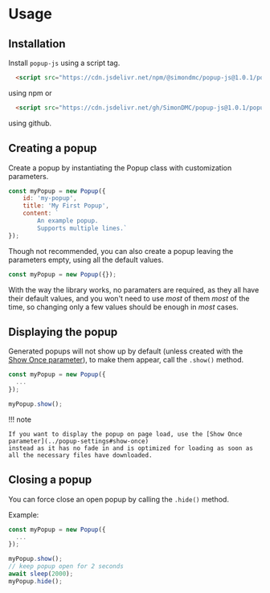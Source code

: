 Usage
=====

Installation
------------

Install `popup-js` using a script tag.

```html
  <script src="https://cdn.jsdelivr.net/npm/@simondmc/popup-js@1.0.1/popup.min.js"></script>
```
using npm or
```html
  <script src="https://cdn.jsdelivr.net/gh/SimonDMC/popup-js@1.0.1/popup.min.js"></script>
```
using github.

Creating a popup
----------------

Create a popup by instantiating the Popup class with customization parameters.

```javascript
const myPopup = new Popup({
    id: 'my-popup',
    title: 'My First Popup',
    content: `
        An example popup.
        Supports multiple lines.`
});
```

Though not recommended, you can also create a popup leaving the parameters empty, using all the default values.

```javascript
const myPopup = new Popup({});
```

With the way the library works, no paramaters are required, as they all have their default values, and
you won't need to use *most* of them *most* of the time, so changing only a few values should be
enough in *most* cases.

Displaying the popup
--------------------

Generated popups will not show up by default (unless created with the [Show Once parameter](../popup-settings#show-once)),
to make them appear, call the `.show()` method.

```javascript
const myPopup = new Popup({
  ...
});

myPopup.show();
```

!!! note

    If you want to display the popup on page load, use the [Show Once parameter](../popup-settings#show-once)
    instead as it has no fade in and is optimized for loading as soon as
    all the necessary files have downloaded.

Closing a popup
---------------
You can force close an open popup by calling the `.hide()` method.

Example:
```javascript
const myPopup = new Popup({
  ...
});

myPopup.show();
// keep popup open for 2 seconds
await sleep(2000);
myPopup.hide();
```